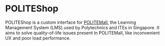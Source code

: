 # POLITEShop

POLITEShop is a custom interface for [POLITEMall](https://lms.polite.edu.sg/d2l/home), the Learning Management System (LMS) used by Polytechnics and ITEs in Singapore. It aims to solve quality-of-life issues present in POLITEMall, like inconvenient UX and poor load performance.